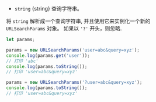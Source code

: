 
* `string` {string} 查询字符串。

将 `string` 解析成一个查询字符串, 并且使用它来实例化一个新的 `URLSearchParams` 对象。
如果以 `'?'` 开头，则忽略.

```js
let params;

params = new URLSearchParams('user=abc&query=xyz');
console.log(params.get('user'));
// 打印 'abc'
console.log(params.toString());
// 打印 'user=abc&query=xyz'

params = new URLSearchParams('?user=abc&query=xyz');
console.log(params.toString());
// 打印 'user=abc&query=xyz'
```

